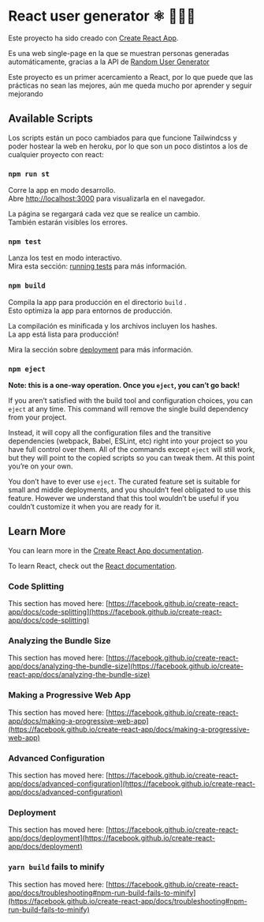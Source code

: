 # React user generator ⚛ 🙍🏻‍♂️

Este proyecto ha sido creado con [Create React App](https://github.com/facebook/create-react-app).

Es una web single-page en la que se muestran personas generadas automáticamente, gracias a la API de [Random User Generator](https://randomuser.me)

Este proyecto es un primer acercamiento a React, por lo que puede que las prácticas no sean las mejores, aún me queda mucho por aprender y seguir mejorando

## Available Scripts

Los scripts están un poco cambiados para que funcione Tailwindcss y poder hostear la web en heroku, por lo que son un poco distintos a los de cualquier proyecto con react:

### `npm run st`

Corre la app en modo desarrollo.\
Abre [http://localhost:3000](http://localhost:3000) para visualizarla en el navegador.

La página se regargará cada vez que se realice un cambio.\
También estarán visibles los errores.

### `npm test`

Lanza los test en modo interactivo.\
Mira esta sección: [running tests](https://facebook.github.io/create-react-app/docs/running-tests) para más información.

### `npm build`

Compila la app para producción en el directorio `build` .\
Esto optimiza la app para entornos de producción.

La compilación es minificada y los archivos incluyen los hashes.\
La app está lista para producción!

Mira la sección sobre [deployment](https://facebook.github.io/create-react-app/docs/deployment) para más información.

### `npm eject`

**Note: this is a one-way operation. Once you `eject`, you can’t go back!**

If you aren’t satisfied with the build tool and configuration choices, you can `eject` at any time. This command will remove the single build dependency from your project.

Instead, it will copy all the configuration files and the transitive dependencies (webpack, Babel, ESLint, etc) right into your project so you have full control over them. All of the commands except `eject` will still work, but they will point to the copied scripts so you can tweak them. At this point you’re on your own.

You don’t have to ever use `eject`. The curated feature set is suitable for small and middle deployments, and you shouldn’t feel obligated to use this feature. However we understand that this tool wouldn’t be useful if you couldn’t customize it when you are ready for it.

## Learn More

You can learn more in the [Create React App documentation](https://facebook.github.io/create-react-app/docs/getting-started).

To learn React, check out the [React documentation](https://reactjs.org/).

### Code Splitting

This section has moved here: [https://facebook.github.io/create-react-app/docs/code-splitting](https://facebook.github.io/create-react-app/docs/code-splitting)

### Analyzing the Bundle Size

This section has moved here: [https://facebook.github.io/create-react-app/docs/analyzing-the-bundle-size](https://facebook.github.io/create-react-app/docs/analyzing-the-bundle-size)

### Making a Progressive Web App

This section has moved here: [https://facebook.github.io/create-react-app/docs/making-a-progressive-web-app](https://facebook.github.io/create-react-app/docs/making-a-progressive-web-app)

### Advanced Configuration

This section has moved here: [https://facebook.github.io/create-react-app/docs/advanced-configuration](https://facebook.github.io/create-react-app/docs/advanced-configuration)

### Deployment

This section has moved here: [https://facebook.github.io/create-react-app/docs/deployment](https://facebook.github.io/create-react-app/docs/deployment)

### `yarn build` fails to minify

This section has moved here: [https://facebook.github.io/create-react-app/docs/troubleshooting#npm-run-build-fails-to-minify](https://facebook.github.io/create-react-app/docs/troubleshooting#npm-run-build-fails-to-minify)
